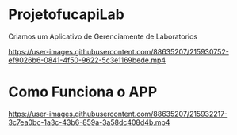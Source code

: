 # ProjetofucapiLab
Criamos um Aplicativo de Gerenciamente de Laboratorios

https://user-images.githubusercontent.com/88635207/215930752-ef9026b6-0841-4f50-9622-5c3e1169bede.mp4


###
# Como Funciona o APP
https://user-images.githubusercontent.com/88635207/215932217-3c7ea0bc-1a3c-43b6-859a-3a58dc408d4b.mp4
